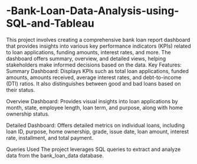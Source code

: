 # -Bank-Loan-Data-Analysis-using-SQL-and-Tableau
This project involves creating a comprehensive bank loan report dashboard that provides insights into various key performance indicators (KPIs) related to loan applications, funding amounts, interest rates, and more.
The dashboard offers summary, overview, and detailed views, helping stakeholders make informed decisions based on the data.
Key Features:
Summary Dashboard: Displays KPIs such as total loan applications, funded amounts, amounts received, average interest rates, and debt-to-income (DTI) ratios. It also distinguishes between good and bad loans based on their status.

Overview Dashboard: Provides visual insights into loan applications by month, state, employee length, loan term, and purpose, along with home ownership status.

Detailed Dashboard: Offers detailed metrics on individual loans, including loan ID, purpose, home ownership, grade, issue date, loan amount, interest rate, installment, and total payment.

Queries Used
The project leverages SQL queries to extract and analyze data from the bank_loan_data database.
